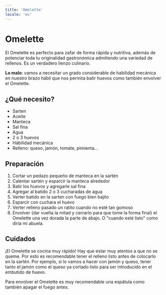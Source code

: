 ```yaml
---
title: 'Omelette'
locale: 'es'
---
```


# Omelette

El Omelette es perfecto para zafar de forma rápida y nutritiva, además de potenciar toda tu originalidad gastronómica admitiendo una variedad de rellenos. Es un verdadero lienzo culinario.

**Lo malo**: vamos a necesitar un grado considerable de habilidad mecánica en nuestro brazo hábil que nos permita batir huevos como también envolver el Omelette.

## ¿Qué necesito?

* Sarten
* Aceite
* Manteca
* Sal fina
* Agua
* 2 o 3 huevos
* Hábilidad mecánica
* Relleno: queso, jamón, tomate, pimienta...

## Preparación

1. Cortar un pedazo pequeño de manteca en la sartén
2. Calentar sartén y esparcir la manteca alrededor
3. Batir los huevos y agregarle sal fina
4. Agregar al batido 2 o 3 cucharadas de agua
5. Verter batido en la sarten con fuego bien bajito
6. Esparcir con cuchara el huevo
7. Verter relleno pasado un ratito cuando no esté tan gomoso
7. Envolver (dar vuelta la mitad y cerrarlo para que tome la forma final) el Omelette una vez dorada la parte de abajo. O "cuando esté listo" como diría mi abuela.

## Cuidados

¡El Omelette se cocina muy rápido! Hay que estar muy atentos a que no se queme. Por esto es recomendable tener el relleno listo antes de colocarlo en la sartén. Por ejemplo, si lo vamos a hacer con jamón y queso, tener tanto el jamón como el queso ya cortado listo para ser introducido en el embutido de huevo.

Para envolver el Omelette es muy recomendable una espátula como también apagar el fuego antes.
